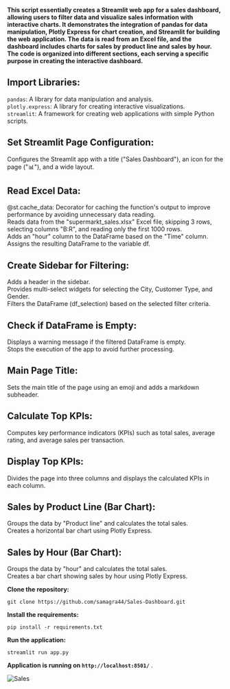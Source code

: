 **This script essentially creates a Streamlit web app for a sales dashboard, allowing users to filter data and visualize sales information with interactive charts. It demonstrates the integration of pandas for data manipulation, Plotly Express for chart creation, and Streamlit for building the web application. The data is read from an Excel file, and the dashboard includes charts for sales by product line and sales by hour. The code is organized into different sections, each serving a specific purpose in creating the interactive dashboard.**

## Import Libraries:
```pandas```: A library for data manipulation and analysis.    
```plotly.express```: A library for creating interactive visualizations.    
```streamlit```: A framework for creating web applications with simple Python scripts.    

## Set Streamlit Page Configuration:
Configures the Streamlit app with a title ("Sales Dashboard"), an icon for the page (":bar_chart:"), and a wide layout.

## Read Excel Data:
@st.cache_data: Decorator for caching the function's output to improve performance by avoiding unnecessary data reading.     
Reads data from the "supermarkt_sales.xlsx" Excel file, skipping 3 rows, selecting columns "B:R", and reading only the first 1000 rows.     
Adds an "hour" column to the DataFrame based on the "Time" column.     
Assigns the resulting DataFrame to the variable df.    

## Create Sidebar for Filtering:
Adds a header in the sidebar.     
Provides multi-select widgets for selecting the City, Customer Type, and Gender.    
Filters the DataFrame (df_selection) based on the selected filter criteria.    

## Check if DataFrame is Empty:
Displays a warning message if the filtered DataFrame is empty.    
Stops the execution of the app to avoid further processing.    

## Main Page Title:
Sets the main title of the page using an emoji and adds a markdown subheader.

## Calculate Top KPIs:
Computes key performance indicators (KPIs) such as total sales, average rating, and average sales per transaction.

## Display Top KPIs:
Divides the page into three columns and displays the calculated KPIs in each column.

## Sales by Product Line (Bar Chart):
Groups the data by "Product line" and calculates the total sales.    
Creates a horizontal bar chart using Plotly Express.    

## Sales by Hour (Bar Chart):
Groups the data by "hour" and calculates the total sales.    
Creates a bar chart showing sales by hour using Plotly Express.   

**Clone the repository:**

```
git clone https://github.com/samagra44/Sales-Dashboard.git
```

**Install the requirements:**
```
pip install -r requirements.txt
```

**Run the application:**

```
streamlit run app.py
```

**Application is running on ```http://localhost:8501/```** .


![Sales](https://github.com/samagra44/Sales-Dashboard/assets/77968722/5a1b98e0-bb76-4477-88a5-67bbe7d319e4)



